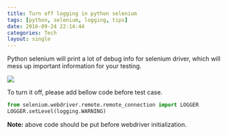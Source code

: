 ```yaml
---
title: Turn off logging in python selenium
tags: [python, selenium, logging, tips]
date: 2016-09-24 22:14:44
categories: Tech
layout: single
---
```


Python selenium will print a lot of debug info for selenium driver, which will mess up important information for your testing.

<!-- more -->

![](https://tobyqin.github.io/images/selenium-debug-logging.png)

To turn it off, please add bellow code before test case.

```python
from selenium.webdriver.remote.remote_connection import LOGGER
LOGGER.setLevel(logging.WARNING)
```

**Note:** above code should be put before webdriver initialization.
